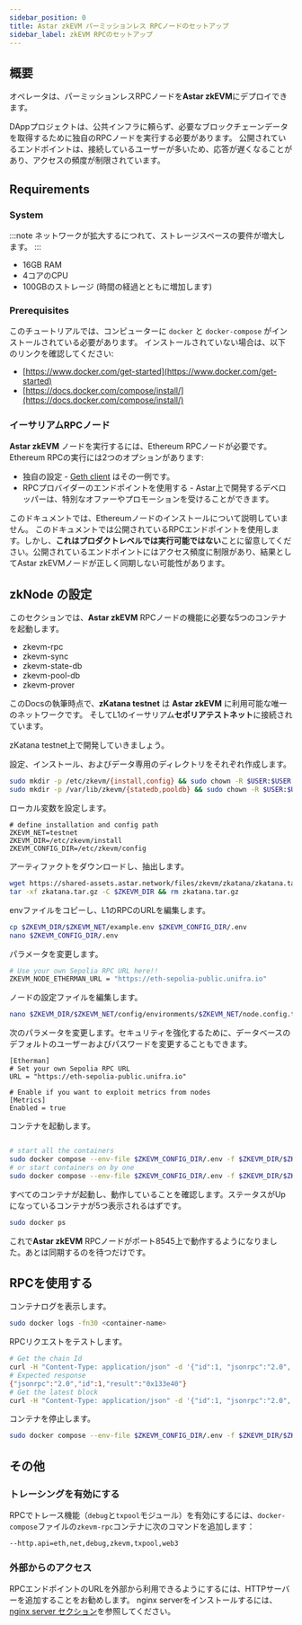 ```yaml
---
sidebar_position: 0
title: Astar zkEVM パーミッションレス RPCノードのセットアップ
sidebar_label: zkEVM RPCのセットアップ
---
```


## 概要

オペレータは、パーミッションレスRPCノードを**Astar zkEVM**にデプロイできます。

DAppプロジェクトは、公共インフラに頼らず、必要なブロックチェーンデータを取得するために独自のRPCノードを実行する必要があります。 公開されているエンドポイントは、接続しているユーザーが多いため、応答が遅くなることがあり、アクセスの頻度が制限されています。

## Requirements

### System

:::note
ネットワークが拡大するにつれて、ストレージスペースの要件が増大します。
:::

- 16GB RAM
- 4コアのCPU
- 100GBのストレージ (時間の経過とともに増加します)

### Prerequisites

このチュートリアルでは、コンピューターに `docker` と `docker-compose` がインストールされている必要があります。 インストールされていない場合は、以下のリンクを確認してください:

- [https://www.docker.com/get-started](https://www.docker.com/get-started)
- [https://docs.docker.com/compose/install/](https://docs.docker.com/compose/install/)

### イーサリアムRPCノード

**Astar zkEVM** ノードを実行するには、Ethereum RPCノードが必要です。
Ethereum RPCの実行には2つのオプションがあります:

- 独自の設定 - [Geth client](https://geth.ethereum.org/docs/getting-started/installing-geth) はその一例です。
- RPCプロバイダーのエンドポイントを使用する - Astar上で開発するデベロッパーは、特別なオファーやプロモーションを受けることができます。

このドキュメントでは、Ethereumノードのインストールについて説明していません。 このドキュメントでは公開されているRPCエンドポイントを使用します。しかし、**これはプロダクトレベルでは実行可能ではない**ことに留意してください。公開されているエンドポイントにはアクセス頻度に制限があり、結果としてAstar zkEVMノードが正しく同期しない可能性があります。

## zkNode の設定

このセクションでは、**Astar zkEVM** RPCノードの機能に必要な5つのコンテナを起動します。

- zkevm-rpc
- zkevm-sync
- zkevm-state-db
- zkevm-pool-db
- zkevm-prover

このDocsの執筆時点で、**zKatana testnet** は **Astar zkEVM** に利用可能な唯一のネットワークです。 そしてL1のイーサリアム**セポリアテストネット**に接続されています。

zKatana testnet上で開発していきましょう。

設定、インストール、およびデータ専用のディレクトリをそれぞれ作成します。

```bash
sudo mkdir -p /etc/zkevm/{install,config} && sudo chown -R $USER:$USER /etc/zkevm
sudo mkdir -p /var/lib/zkevm/{statedb,pooldb} && sudo chown -R $USER:$USER /var/lib/zkevm/
```

ローカル変数を設定します。

```
# define installation and config path
ZKEVM_NET=testnet
ZKEVM_DIR=/etc/zkevm/install
ZKEVM_CONFIG_DIR=/etc/zkevm/config
```

アーティファクトをダウンロードし、抽出します。

```bash
wget https://shared-assets.astar.network/files/zkevm/zkatana/zkatana.tar.gz
tar -xf zkatana.tar.gz -C $ZKEVM_DIR && rm zkatana.tar.gz
```

envファイルをコピーし、L1のRPCのURLを編集します。

```bash
cp $ZKEVM_DIR/$ZKEVM_NET/example.env $ZKEVM_CONFIG_DIR/.env
nano $ZKEVM_CONFIG_DIR/.env
```

パラメータを変更します。

```bash
# Use your own Sepolia RPC URL here!!
ZKEVM_NODE_ETHERMAN_URL = "https://eth-sepolia-public.unifra.io"
```

ノードの設定ファイルを編集します。

```bash
nano $ZKEVM_DIR/$ZKEVM_NET/config/environments/$ZKEVM_NET/node.config.toml
```

次のパラメータを変更します。セキュリティを強化するために、データベースのデフォルトのユーザーおよびパスワードを変更することもできます。

```
[Etherman]
# Set your own Sepolia RPC URL
URL = "https://eth-sepolia-public.unifra.io"

# Enable if you want to exploit metrics from nodes
[Metrics]
Enabled = true
```

コンテナを起動します。

```bash

# start all the containers
sudo docker compose --env-file $ZKEVM_CONFIG_DIR/.env -f $ZKEVM_DIR/$ZKEVM_NET/docker-compose.yml up -d
# or start containers on by one
sudo docker compose --env-file $ZKEVM_CONFIG_DIR/.env -f $ZKEVM_DIR/$ZKEVM_NET/docker-compose.yml up -d <container-name>
```

すべてのコンテナが起動し、動作していることを確認します。ステータスがUpになっているコンテナが5つ表示されるはずです。

```bash
sudo docker ps
```

これで**Astar zkEVM** RPCノードがポート8545上で動作するようになりました。あとは同期するのを待つだけです。

## RPCを使用する

コンテナログを表示します。

```bash
sudo docker logs -fn30 <container-name>
```

RPCリクエストをテストします。

```bash
# Get the chain Id
curl -H "Content-Type: application/json" -d '{"id":1, "jsonrpc":"2.0", "method": "eth_chainId", "params": []}' http://localhost:8545
# Expected response
{"jsonrpc":"2.0","id":1,"result":"0x133e40"}
# Get the latest block
curl -H "Content-Type: application/json" -d '{"id":1, "jsonrpc":"2.0", "method": "eth_getBlockByNumber", "params": ["latest", false]}' http://localhost:8545
```

コンテナを停止します。

```bash
sudo docker compose --env-file $ZKEVM_CONFIG_DIR/.env -f $ZKEVM_DIR/$ZKEVM_NET/docker-compose.yml down
```

## その他

### トレーシングを有効にする

RPCでトレース機能（`debug`と`txpool`モジュール）を有効にするには、`docker-compose`ファイルの`zkevm-rpc`コンテナに次のコマンドを追加します：

```
--http.api=eth,net,debug,zkevm,txpool,web3
```

### 外部からのアクセス

RPCエンドポイントのURLを外部から利用できるようにするには、HTTPサーバーを追加することをお勧めします。
nginx serverをインストールするには、[nginx server セクション](/docs/build/nodes/archive-node/nginx)を参照してください。
